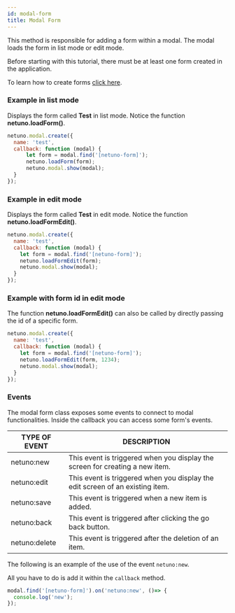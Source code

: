 ```yaml
---
id: modal-form
title: Modal Form
---
```


This method is responsible for adding a form within a modal.
The modal loads the form in list mode or edit mode.

Before starting with this tutorial, there must be at least one form created in the application.

To learn how to create forms [click here](/docs/academy/ui/forms).

### Example in list mode

Displays the form called **Test** in list mode. Notice the function **netuno.loadForm()**.

```javascript
netuno.modal.create({
  name: 'test',
  callback: function (modal) {
      let form = modal.find('[netuno-form]');
      netuno.loadForm(form);            
      netuno.modal.show(modal);
  }
});
```

### Example in edit mode

Displays the form called **Test** in edit mode. Notice the function **netuno.loadFormEdit()**.

```javascript
netuno.modal.create({
  name: 'test',
  callback: function (modal) {
    let form = modal.find('[netuno-form]');
    netuno.loadFormEdit(form);
    netuno.modal.show(modal);
  }
});
```

### Example with form id in edit mode

The function **netuno.loadFormEdit()** can also be called by directly passing the id of a specific form.

```javascript
netuno.modal.create({
  name: 'test',
  callback: function (modal) {
    let form = modal.find('[netuno-form]');
    netuno.loadFormEdit(form, 1234);
    netuno.modal.show(modal);
  }
});
```

### Events

The modal form class exposes some events to connect to modal functionalities. Inside the callback you can access some form's events.

| TYPE OF EVENT   | DESCRIPTION    |
| ------- |--------------|
| netuno:new | This event is triggered when you display the screen for creating a new item. |
| netuno:edit | This event is triggered when you display the edit screen of an existing item. |
| netuno:save | This event is triggered when a new item is added. |
| netuno:back | This event is triggered after clicking the go back button. |
| netuno:delete | This event is triggered after the deletion of an item. |

The following is an example of the use of the event `netuno:new`.

All you have to do is add it within the `callback` method.

```javascript
modal.find('[netuno-form]').on('netuno:new', ()=> {
  console.log('new');
});
```